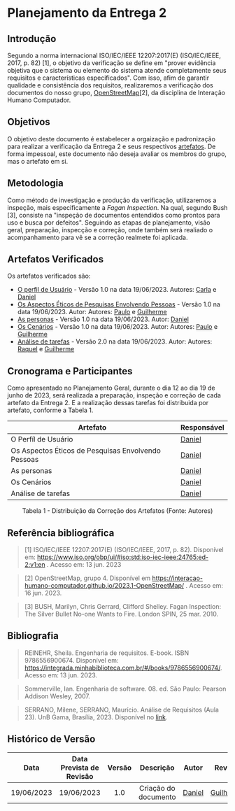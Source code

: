 # Planejamento da Entrega 2

## Introdução
Segundo a norma internacional ISO/IEC/IEEE 12207:2017(E) (ISO/IEC/IEEE, 2017, p. 82) [1], o objetivo da verificação se define em "prover evidência objetiva que o sistema ou elemento do sistema atende completamente seus requisitos e características especificados". Com isso, afim de garantir qualidade e consistência dos requisitos, realizaremos a verificação dos documentos do nosso grupo, [OpenStreetMap](https://interacao-humano-computador.github.io/2023.1-OpenStreetMap/)[2], da disciplina de Interação Humano Computador.

## Objetivos
O objetivo deste documento é estabelecer a orgaização e padronização para realizar a verificação da Entrega 2 e seus respectivos <a href="#artefatos">artefatos</a>. De forma impessoal, este documento não deseja avaliar os membros do grupo, mas o artefato em si.

## Metodologia
Como método de investigação e produção da verificação, utilizaremos a inspeção, mais especificamente a _Fagan Inspection_. Na qual, segundo Bush [3], consiste na "inspeção de documentos entendidos como prontos para uso e busca por defeitos". Seguindo as etapas de planejamento, visão geral, preparação, inspecção e correção, onde também será realiado o acompanhamento para vê se a correção realmete foi aplicada. 

<div id="artefatos"></div>

## Artefatos Verificados
Os artefatos verificados são:

- [O perfil de Usuário](https://interacao-humano-computador.github.io/2023.1-OpenStreetMap/AnaliseRequisitos/perfil_usuario/) - Versão 1.0 na data 19/06/2023. Autores: [Carla](https://github.com/ccarlaa) e [Daniel](https://github.com/daniel-de-sousa)
- [Os Aspectos Éticos de Pesquisas Envolvendo Pessoas](https://interacao-humano-computador.github.io/2023.1-OpenStreetMap/Planejamento/Aspectos_Eticos/) - Versão 1.0 na data 19/06/2023. Autor: Autores: [Paulo](https://github.com/PauloVictorFS) e [Guilherme](https://github.com/guilhermekishimoto)
- [As personas](https://interacao-humano-computador.github.io/2023.1-OpenStreetMap/AnaliseRequisitos/Personas/) - Versão 1.0 na data 19/06/2023. Autor: [Daniel](https://github.com/daniel-de-sousa)
- [Os Cenários](https://interacao-humano-computador.github.io/2023.1-OpenStreetMap/AnaliseRequisitos/cenarios/) - Versão 1.0 na data 19/06/2023. Autor: Autores: [Paulo](https://github.com/PauloVictorFS) e [Guilherme](https://github.com/guilhermekishimoto)
- [Análise de tarefas](https://interacao-humano-computador.github.io/2023.1-OpenStreetMap/AnaliseRequisitos/analiseTarefas/) - Versão 2.0 na data 19/06/2023. Autor: Autores: [Raquel](https://github.com/raqueleucaria) e [Guilherme](https://github.com/guilhermekishimoto)

## Cronograma e Participantes
Como apresentado no Planejamento Geral, durante o dia 12 ao dia 19 de junho de 2023, será realizada a preparação, inspeção e correção de cada artefato da Entrega 2. E a realização dessas tarefas foi distribuida por artefato, conforme a Tabela 1.

<center>

|Artefato|Responsável |
|-------|------|
| O Perfíl de Usuário | [Daniel](https://github.com/daniel-de-sousa) |
| Os Aspectos Éticos de Pesquisas Envolvendo Pessoas | [Daniel](https://github.com/daniel-de-sousa) |
| As personas | [Daniel](https://github.com/daniel-de-sousa) |
| Os Cenários | [Daniel](https://github.com/daniel-de-sousa) |
| Análise de tarefas | [Daniel](https://github.com/daniel-de-sousa) |



<p>Tabela 1 - Distribuição da Correção dos Artefatos (Fonte: Autores)</p>
</center>

## Referência bibliográfica

> [1] ISO/IEC/IEEE 12207:2017(E) (ISO/IEC/IEEE, 2017, p. 82). Disponível em: https://www.iso.org/obp/ui/#iso:std:iso-iec-ieee:24765:ed-2:v1:en . Acesso em: 13 jun. 2023

> [2] OpenStreetMap, grupo 4. Disponível em <https://interacao-humano-computador.github.io/2023.1-OpenStreetMap/> . Acesso em: 16 jun. 2023.

> [3] BUSH, Marilyn, Chris Gerrard, Clifford Shelley. Fagan Inspection: The Silver Bullet No-one Wants to Fire. London SPIN, 25 mar. 2010.

## Bibliografia

> REINEHR, Sheila. Engenharia de requisitos. E-book. ISBN 9786556900674. Disponível em: <https://integrada.minhabiblioteca.com.br/#/books/9786556900674/>. Acesso em: 13 jun. 2023.

> Sommerville, Ian. Engenharia de software. 08. ed. São Paulo: Pearson Addison Wesley, 2007.

> SERRANO, Milene, SERRANO, Maurício. Análise de Requisitos (Aula 23). UnB Gama, Brasília, 2023. Disponível no [link](../assets/referencias/Requisitos%20-%20Aula%20023.pdf).

## Histórico de Versão
|    Data    | Data Prevista de Revisão | Versão |      Descrição       |                       Autor                    |                        Revisor                     |
| :--------: | :----------------------: | :----: | :------------------: | :--------------------------------------------: | :------------------------------------------------: |
| 19/06/2023 |        19/06/2023        |  1.0   | Criação do documento | [Daniel](https://github.com/daniel-de-sousa)   | [Guilherme](https://github.com/guilhermekishimoto) |